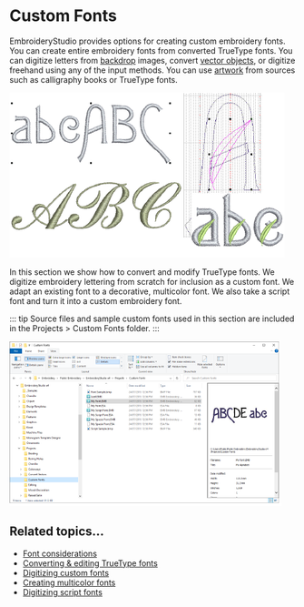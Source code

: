# Custom Fonts

EmbroideryStudio provides options for creating custom embroidery fonts. You can create entire embroidery fonts from converted TrueType fonts. You can digitize letters from [backdrop](../../glossary/glossary#backdrop) images, convert [vector objects](../../glossary/glossary), or digitize freehand using any of the input methods. You can use [artwork](../../glossary/glossary#artwork) from sources such as calligraphy books or TrueType fonts.

![custom_fonts00001.png](assets/custom_fonts00001.png)

In this section we show how to convert and modify TrueType fonts. We digitize embroidery lettering from scratch for inclusion as a custom font. We adapt an existing font to a decorative, multicolor font. We also take a script font and turn it into a custom embroidery font.

::: tip
Source files and sample custom fonts used in this section are included in the Projects > Custom Fonts folder.
:::

![FileExplorerCustomFonts.png](assets/FileExplorerCustomFonts.png)

## Related topics...

- [Font considerations](Font_considerations)
- [](Edit%5Frepackage%5Fgenerated%5Fletters#XREF%5F52137%5FCreating%5Fa%5Fcustom)[Converting & editing TrueType fonts](Converting_editing_TrueType_fonts)
- [Digitizing custom fonts](Digitizing_custom_fonts)
- [Creating multicolor fonts](Creating_multicolor_fonts)
- [Digitizing script fonts](Digitizing_script_fonts)
